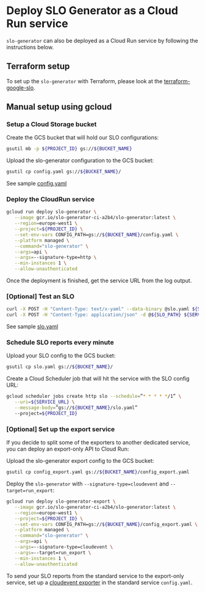 # Deploy SLO Generator as a Cloud Run service

`slo-generator` can also be deployed as a Cloud Run service by following the
instructions below.

## Terraform setup

To set up the `slo-generator` with Terraform, please look at the [terraform-google-slo](https://github.com/terraform-google-modules/terraform-google-slo#slo-generator-any-monitoring-backend).

## Manual setup using gcloud

### Setup a Cloud Storage bucket

Create the GCS bucket that will hold our SLO configurations:

```sh
gsutil mb -p ${PROJECT_ID} gs://${BUCKET_NAME}
```

Upload the slo-generator configuration to the GCS bucket:

```sh
gsutil cp config.yaml gs://${BUCKET_NAME}/
```

See sample [config.yaml](../../samples/config.yaml)

### Deploy the CloudRun service

```sh
gcloud run deploy slo-generator \
   --image gcr.io/slo-generator-ci-a2b4/slo-generator:latest \
   --region=europe-west1 \
   --project=${PROJECT_ID} \
   --set-env-vars CONFIG_PATH=gs://${BUCKET_NAME}/config.yaml \
   --platform managed \
   --command="slo-generator" \
   --args=api \
   --args=--signature-type=http \
   --min-instances 1 \
   --allow-unauthenticated
```

Once the deployment is finished, get the service URL from the log output.

### [Optional] Test an SLO

```sh
curl -X POST -H "Content-Type: text/x-yaml" --data-binary @slo.yaml ${SERVICE_URL} # yaml
curl -X POST -H "Content-Type: application/json" -d @${SLO_PATH} ${SERVICE_URL}    # json
```

See sample [slo.yaml](../../samples/cloud_monitoring/slo_gae_app_availability.yaml)

### Schedule SLO reports every minute

Upload your SLO config to the GCS bucket:

```sh
gsutil cp slo.yaml gs://${BUCKET_NAME}/
```

Create a Cloud Scheduler job that will hit the service with the SLO config URL:

```sh
gcloud scheduler jobs create http slo --schedule=”* * * * */1” \
   --uri=${SERVICE_URL} \
   --message-body=”gs://${BUCKET_NAME}/slo.yaml”
   --project=${PROJECT_ID}
```

### [Optional] Set up the export service

If you decide to split some of the exporters to another dedicated service, you
can deploy an export-only API to Cloud Run:

Upload the slo-generator export config to the GCS bucket:

```sh
gsutil cp config_export.yaml gs://${BUCKET_NAME}/config_export.yaml
```

Deploy the `slo-generator` with `--signature-type=cloudevent` and `--target=run_export`:

```sh
gcloud run deploy slo-generator-export \
   --image gcr.io/slo-generator-ci-a2b4/slo-generator:latest \
   --region=europe-west1 \
   --project=${PROJECT_ID} \
   --set-env-vars CONFIG_PATH=gs://${BUCKET_NAME}/config_export.yaml \
   --platform managed \
   --command="slo-generator" \
   --args=api \
   --args=--signature-type=cloudevent \
   --args=--target=run_export \
   --min-instances 1 \
   --allow-unauthenticated
```

To send your SLO reports from the standard service to the export-only service,
set up a [cloudevent exporter](../providers/cloudevent.md) in the standard
service `config.yaml`.
